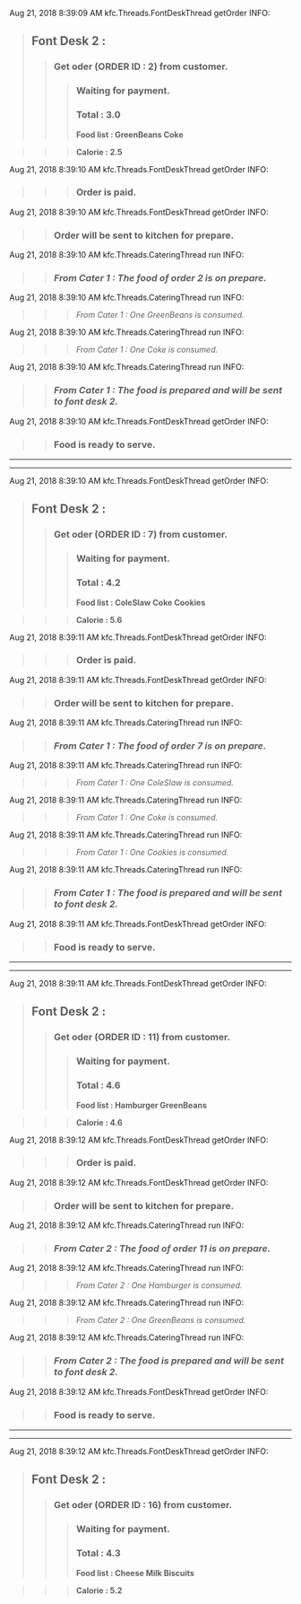 Aug 21, 2018 8:39:09 AM kfc.Threads.FontDeskThread getOrder
INFO: 
> ## Font Desk 2 :
>> ### Get oder (ORDER ID : 2) from customer. 
>>> ### Waiting for payment. 
>>> ### **Total : 3.0**
>>> **Food list : GreenBeans Coke**

>>> **Calorie : 2.5**

Aug 21, 2018 8:39:10 AM kfc.Threads.FontDeskThread getOrder
INFO: 
>>> ### Order is paid. 

Aug 21, 2018 8:39:10 AM kfc.Threads.FontDeskThread getOrder
INFO: 
>> ### Order will be sent to kitchen for prepare.

Aug 21, 2018 8:39:10 AM kfc.Threads.CateringThread run
INFO: 
>> ### *From Cater 1 : The food of order 2 is on prepare.*

Aug 21, 2018 8:39:10 AM kfc.Threads.CateringThread run
INFO: 
>>> *From Cater 1 : One GreenBeans is consumed.*

Aug 21, 2018 8:39:10 AM kfc.Threads.CateringThread run
INFO: 
>>> *From Cater 1 : One Coke is consumed.*

Aug 21, 2018 8:39:10 AM kfc.Threads.CateringThread run
INFO: 
>> ### *From Cater 1 : The food is prepared and will be sent to font desk 2.*

Aug 21, 2018 8:39:10 AM kfc.Threads.FontDeskThread getOrder
INFO: 
>> ### Food is ready to serve. 
 
***
***

Aug 21, 2018 8:39:10 AM kfc.Threads.FontDeskThread getOrder
INFO: 
> ## Font Desk 2 :
>> ### Get oder (ORDER ID : 7) from customer. 
>>> ### Waiting for payment. 
>>> ### **Total : 4.2**
>>> **Food list : ColeSlaw Coke Cookies**

>>> **Calorie : 5.6**

Aug 21, 2018 8:39:11 AM kfc.Threads.FontDeskThread getOrder
INFO: 
>>> ### Order is paid. 

Aug 21, 2018 8:39:11 AM kfc.Threads.FontDeskThread getOrder
INFO: 
>> ### Order will be sent to kitchen for prepare.

Aug 21, 2018 8:39:11 AM kfc.Threads.CateringThread run
INFO: 
>> ### *From Cater 1 : The food of order 7 is on prepare.*

Aug 21, 2018 8:39:11 AM kfc.Threads.CateringThread run
INFO: 
>>> *From Cater 1 : One ColeSlaw is consumed.*

Aug 21, 2018 8:39:11 AM kfc.Threads.CateringThread run
INFO: 
>>> *From Cater 1 : One Coke is consumed.*

Aug 21, 2018 8:39:11 AM kfc.Threads.CateringThread run
INFO: 
>>> *From Cater 1 : One Cookies is consumed.*

Aug 21, 2018 8:39:11 AM kfc.Threads.CateringThread run
INFO: 
>> ### *From Cater 1 : The food is prepared and will be sent to font desk 2.*

Aug 21, 2018 8:39:11 AM kfc.Threads.FontDeskThread getOrder
INFO: 
>> ### Food is ready to serve. 
 
***
***

Aug 21, 2018 8:39:11 AM kfc.Threads.FontDeskThread getOrder
INFO: 
> ## Font Desk 2 :
>> ### Get oder (ORDER ID : 11) from customer. 
>>> ### Waiting for payment. 
>>> ### **Total : 4.6**
>>> **Food list : Hamburger GreenBeans**

>>> **Calorie : 4.6**

Aug 21, 2018 8:39:12 AM kfc.Threads.FontDeskThread getOrder
INFO: 
>>> ### Order is paid. 

Aug 21, 2018 8:39:12 AM kfc.Threads.FontDeskThread getOrder
INFO: 
>> ### Order will be sent to kitchen for prepare.

Aug 21, 2018 8:39:12 AM kfc.Threads.CateringThread run
INFO: 
>> ### *From Cater 2 : The food of order 11 is on prepare.*

Aug 21, 2018 8:39:12 AM kfc.Threads.CateringThread run
INFO: 
>>> *From Cater 2 : One Hamburger is consumed.*

Aug 21, 2018 8:39:12 AM kfc.Threads.CateringThread run
INFO: 
>>> *From Cater 2 : One GreenBeans is consumed.*

Aug 21, 2018 8:39:12 AM kfc.Threads.CateringThread run
INFO: 
>> ### *From Cater 2 : The food is prepared and will be sent to font desk 2.*

Aug 21, 2018 8:39:12 AM kfc.Threads.FontDeskThread getOrder
INFO: 
>> ### Food is ready to serve. 
 
***
***

Aug 21, 2018 8:39:12 AM kfc.Threads.FontDeskThread getOrder
INFO: 
> ## Font Desk 2 :
>> ### Get oder (ORDER ID : 16) from customer. 
>>> ### Waiting for payment. 
>>> ### **Total : 4.3**
>>> **Food list : Cheese Milk Biscuits**

>>> **Calorie : 5.2**

